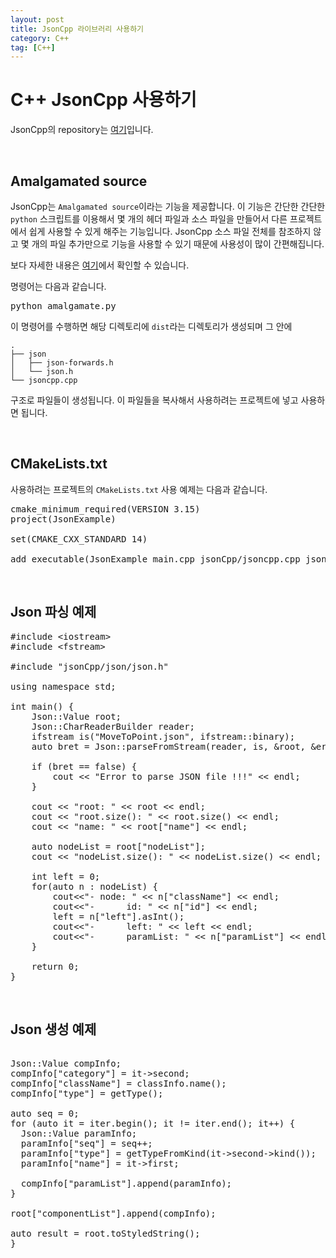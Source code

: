 ```yaml
---
layout: post
title: JsonCpp 라이브러리 사용하기
category: C++
tag: [C++]
---
```

# C++ JsonCpp 사용하기

JsonCpp의 repository는 [여기](https://github.com/open-source-parsers/jsoncpp)입니다.

<br>

## Amalgamated source

JsonCpp는 `Amalgamated source`이라는 기능을 제공합니다. 이 기능은 간단한 간단한 `python` 스크립트를 이용해서 몇 개의 헤더 파일과 소스 파일을 만들어서 다른 프로젝트에서 쉽게 사용할 수 있게 해주는 기능입니다. JsonCpp 소스 파일 전체를 참조하지 않고 몇 개의 파일 추가만으로 기능을 사용할 수 있기 때문에 사용성이 많이 간편해집니다.

보다 자세한 내용은 [여기](https://github.com/open-source-parsers/jsoncpp/wiki/Amalgamated-(Possibly-outdated))에서 확인할 수 있습니다.

명령어는 다음과 같습니다.

<pre class="prettyprint">
python amalgamate.py
</pre>

이 명령어를 수행하면 해당 디렉토리에 `dist`라는 디렉토리가 생성되며 그 안에

~~~
.
├── json
│   ├── json-forwards.h
│   └── json.h
└── jsoncpp.cpp
~~~

구조로 파일들이 생성됩니다. 이 파일들을 복사해서 사용하려는 프로젝트에 넣고 사용하면 됩니다.

<br>

## CMakeLists.txt

사용하려는 프로젝트의 `CMakeLists.txt` 사용 예제는 다음과 같습니다.

<pre class="prettyprint">
cmake_minimum_required(VERSION 3.15)
project(JsonExample)

set(CMAKE_CXX_STANDARD 14)

add_executable(JsonExample main.cpp jsonCpp/jsoncpp.cpp jsonCpp/json/json.h jsonCpp/json/json-forwards.h)
</pre>

<br>

## Json 파싱 예제

<pre class="prettyprint">
#include &lt;iostream&gt;
#include &lt;fstream&gt;

#include "jsonCpp/json/json.h"

using namespace std;

int main() {
    Json::Value root;
    Json::CharReaderBuilder reader;
    ifstream is("MoveToPoint.json", ifstream::binary);
    auto bret = Json::parseFromStream(reader, is, &root, &errorMessage);

    if (bret == false) {
        cout << "Error to parse JSON file !!!" << endl;
    }

    cout << "root: " << root << endl;
    cout << "root.size(): " << root.size() << endl;
    cout << "name: " << root["name"] << endl;

    auto nodeList = root["nodeList"];
    cout << "nodeList.size(): " << nodeList.size() << endl;

    int left = 0;
    for(auto n : nodeList) {
        cout<<"- node: " << n["className"] << endl;
        cout<<"-      id: " << n["id"] << endl;
        left = n["left"].asInt();
        cout<<"-      left: " << left << endl;
        cout<<"-      paramList: " << n["paramList"] << endl;
    }

    return 0;
}
</pre>

<br>

## Json 생성 예제

<pre class="prettyprint">

Json::Value compInfo;
compInfo["category"] = it->second;
compInfo["className"] = classInfo.name();
compInfo["type"] = getType();

auto seq = 0;
for (auto it = iter.begin(); it != iter.end(); it++) {
  Json::Value paramInfo;
  paramInfo["seq"] = seq++;
  paramInfo["type"] = getTypeFromKind(it->second->kind());
  paramInfo["name"] = it->first;

  compInfo["paramList"].append(paramInfo);
}

root["componentList"].append(compInfo);

auto result = root.toStyledString();
}
</pre>